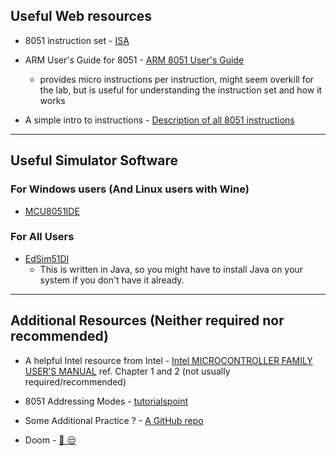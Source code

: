 ## Useful Web resources

- 8051 instruction set - [ISA](https://aeb.win.tue.nl/comp/8051/set8051.html)

- ARM User's Guide for 8051 - [ARM 8051 User's Guide](https://developer.arm.com/documentation/101655/0961/8051-Instruction-Set-Manual/Instructions)
   - provides micro instructions per instruction, might seem overkill for the lab, but is useful for understanding the instruction set and how it works

- A simple intro to instructions - [Description of all 8051 instructions](https://www.mikroe.com/ebooks/architecture-and-programming-of-8051-mcus/description-of-all-8051-instructions)

---

## Useful Simulator Software
### For Windows users (And Linux users with Wine)
- [MCU8051IDE](https://sourceforge.net/projects/mcu8051ide/)

### For All Users
- [EdSim51DI](https://edsim51.com/)
    - This is written in Java, so you might have to install Java on your system if you don't have it already.

---
## Additional Resources (Neither required nor recommended)
- A helpful Intel resource from Intel - [Intel MICROCONTROLLER FAMILY USER’S MANUAL](https://web.mit.edu/6.115/www/document/8051.pdf) ref. Chapter 1 and 2 (not usually required/recommended)

- 8051 Addressing Modes - [tutorialspoint](https://www.tutorialspoint.com/addressing-modes-of-8051)

- Some Additional Practice ? - [A GitHub repo](https://github.com/pranavkhatale/Keil-uVision5-Microcontroller-8051-Experiments)

- Doom - [🫠 😒](https://www.reddit.com/r/microcontrollers/comments/1aoaikd/doom_on_intel_8051/)